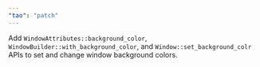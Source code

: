 ```yaml
---
"tao": "patch"
---
```


Add `WindowAttributes::background_color`, `WindowBuilder::with_background_color`, and `Window::set_background_colr` APIs to set and change window background colors.


